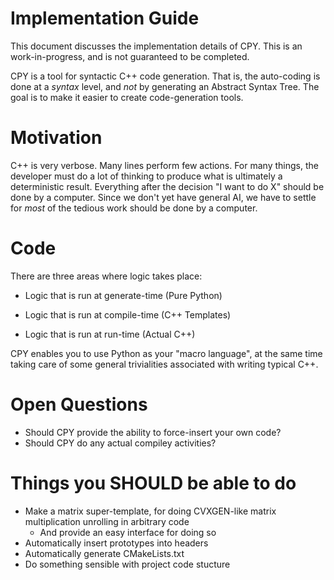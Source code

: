 Implementation Guide
====================

This document discusses the implementation details of CPY. This is an work-in-progress, and is not guaranteed to be completed.

CPY is a tool for syntactic C++ code generation. That is, the auto-coding is done at a *syntax* level, and *not* by generating an Abstract Syntax Tree. The goal is to make it easier to create code-generation tools.

# Motivation
C++ is very verbose. Many lines perform few actions. For many things, the developer must do a lot of thinking to produce what is ultimately a deterministic result. Everything after the decision "I want to do X" should be done by a computer. Since we don't yet have general AI, we have to settle for *most* of the tedious work should be done by a computer.


# Code
There are three areas where logic takes place:

* Logic that is run at generate-time (Pure Python)

* Logic that is run at compile-time (C++ Templates)

* Logic that is run at run-time (Actual C++)

CPY enables you to use Python as your "macro language", at the same time taking care of some general trivialities associated with writing typical C++.


# Open Questions

* Should CPY provide the ability to force-insert your own code?
* Should CPY do any actual compiley activities?

# Things you SHOULD be able to do
* Make a matrix super-template, for doing CVXGEN-like matrix multiplication unrolling in arbitrary code
	* And provide an easy interface for doing so
* Automatically insert prototypes into headers
* Automatically generate CMakeLists.txt
* Do something sensible with project code stucture
